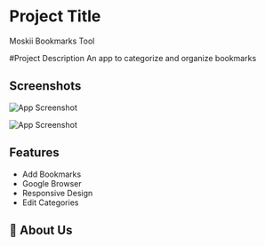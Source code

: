 # Project Title

Moskii Bookmarks Tool

#Project Description
An app to categorize and organize bookmarks

## Screenshots

![App Screenshot](http://hanselreynoso.com/wp-content/uploads/2022/04/Screen-Shot-2022-04-29-at-11.44.30-PM.png)

![App Screenshot](http://hanselreynoso.com/wp-content/uploads/2022/04/Screen-Shot-2022-04-29-at-11.44.13-PM.png)

## Features

- Add Bookmarks
- Google Browser
- Responsive Design
- Edit Categories

## 🚀 About Us